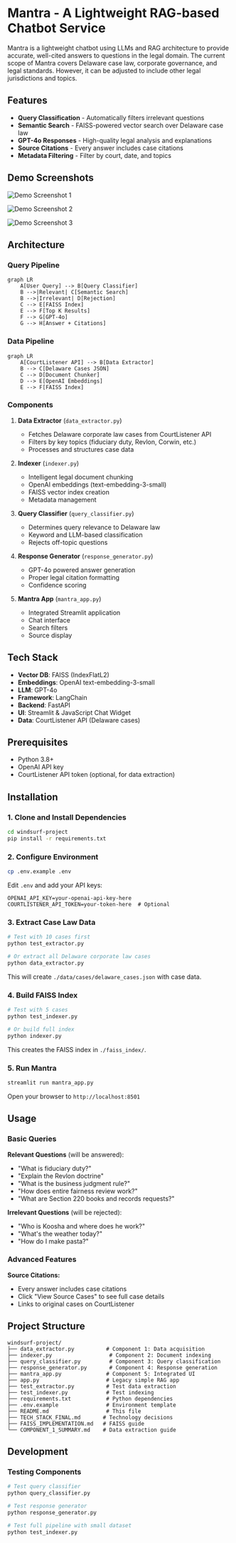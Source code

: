 # Mantra - A Lightweight RAG-based Chatbot Service

Mantra is a lightweight chatbot using LLMs and RAG architecture to provide accurate, well-cited answers to questions in the legal domain. The current scope of Mantra covers Delaware case law, corporate governance, and legal standards. However, it can be adjusted to include other legal jurisdictions and topics. 

## Features

- **Query Classification** - Automatically filters irrelevant questions
- **Semantic Search** - FAISS-powered vector search over Delaware case law
- **GPT-4o Responses** - High-quality legal analysis and explanations
- **Source Citations** - Every answer includes case citations
- **Metadata Filtering** - Filter by court, date, and topics


## Demo Screenshots

![Demo Screenshot 1](static/img/demo_1.png)

![Demo Screenshot 2](static/img/demo_2.png)

![Demo Screenshot 3](static/img/demo_3.png)


## Architecture

### Query Pipeline
```mermaid
graph LR
    A[User Query] --> B[Query Classifier]
    B -->|Relevant| C[Semantic Search]
    B -->|Irrelevant| D[Rejection]
    C --> E[FAISS Index]
    E --> F[Top K Results]
    F --> G[GPT-4o]
    G --> H[Answer + Citations]
```

### Data Pipeline
```mermaid
graph LR
    A[CourtListener API] --> B[Data Extractor]
    B --> C[Delaware Cases JSON]
    C --> D[Document Chunker]
    D --> E[OpenAI Embeddings]
    E --> F[FAISS Index]
```

### Components

1. **Data Extractor** (`data_extractor.py`)
   - Fetches Delaware corporate law cases from CourtListener API
   - Filters by key topics (fiduciary duty, Revlon, Corwin, etc.)
   - Processes and structures case data

2. **Indexer** (`indexer.py`)
   - Intelligent legal document chunking
   - OpenAI embeddings (text-embedding-3-small)
   - FAISS vector index creation
   - Metadata management

3. **Query Classifier** (`query_classifier.py`)
   - Determines query relevance to Delaware law
   - Keyword and LLM-based classification
   - Rejects off-topic questions

4. **Response Generator** (`response_generator.py`)
   - GPT-4o powered answer generation
   - Proper legal citation formatting
   - Confidence scoring

5. **Mantra App** (`mantra_app.py`)
   - Integrated Streamlit application
   - Chat interface
   - Search filters
   - Source display

## Tech Stack

- **Vector DB**: FAISS (IndexFlatL2)
- **Embeddings**: OpenAI text-embedding-3-small
- **LLM**: GPT-4o
- **Framework**: LangChain
- **Backend**: FastAPI
- **UI**: Streamlit & JavaScript Chat Widget
- **Data**: CourtListener API (Delaware cases)

## Prerequisites

- Python 3.8+
- OpenAI API key
- CourtListener API token (optional, for data extraction)

## Installation

### 1. Clone and Install Dependencies

```bash
cd windsurf-project
pip install -r requirements.txt
```

### 2. Configure Environment

```bash
cp .env.example .env
```

Edit `.env` and add your API keys:
```
OPENAI_API_KEY=your-openai-api-key-here
COURTLISTENER_API_TOKEN=your-token-here  # Optional
```

### 3. Extract Case Law Data

```bash
# Test with 10 cases first
python test_extractor.py

# Or extract all Delaware corporate law cases
python data_extractor.py
```

This will create `./data/cases/delaware_cases.json` with case data.

### 4. Build FAISS Index

```bash
# Test with 5 cases
python test_indexer.py

# Or build full index
python indexer.py
```

This creates the FAISS index in `./faiss_index/`.

### 5. Run Mantra

```bash
streamlit run mantra_app.py
```

Open your browser to `http://localhost:8501`

## Usage

### Basic Queries

**Relevant Questions** (will be answered):
- "What is fiduciary duty?"
- "Explain the Revlon doctrine"
- "What is the business judgment rule?"
- "How does entire fairness review work?"
- "What are Section 220 books and records requests?"

**Irrelevant Questions** (will be rejected):
- "Who is Koosha and where does he work?"
- "What's the weather today?"
- "How do I make pasta?"

### Advanced Features

**Source Citations:**
- Every answer includes case citations
- Click "View Source Cases" to see full case details
- Links to original cases on CourtListener

## Project Structure

```
windsurf-project/
├── data_extractor.py          # Component 1: Data acquisition
├── indexer.py                  # Component 2: Document indexing
├── query_classifier.py         # Component 3: Query classification
├── response_generator.py       # Component 4: Response generation
├── mantra_app.py              # Component 5: Integrated UI
├── app.py                     # Legacy simple RAG app
├── test_extractor.py          # Test data extraction
├── test_indexer.py            # Test indexing
├── requirements.txt           # Python dependencies
├── .env.example               # Environment template
├── README.md                  # This file
├── TECH_STACK_FINAL.md       # Technology decisions
├── FAISS_IMPLEMENTATION.md   # FAISS guide
└── COMPONENT_1_SUMMARY.md    # Data extraction guide
```


## Development

### Testing Components

```bash
# Test query classifier
python query_classifier.py

# Test response generator
python response_generator.py

# Test full pipeline with small dataset
python test_indexer.py
```

